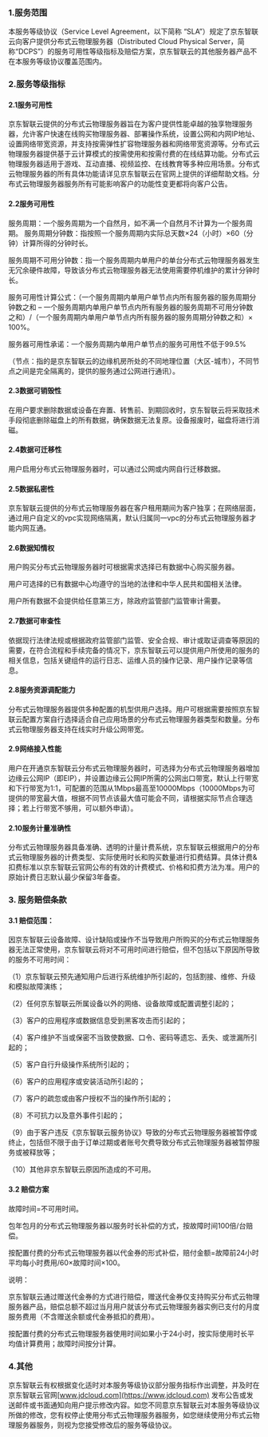 ### 1.服务范围

本服务等级协议（Service Level Agreement，以下简称 “SLA”）规定了京东智联云向客户提供分布式云物理服务器（Distributed Cloud Physical Server，简称“DCPS”）的服务可用性等级指标及赔偿方案，京东智联云的其他服务器产品不在本服务等级协议覆盖范围内。

### 2.服务等级指标

#### 2.1服务可用性

京东智联云提供的分布式云物理服务器旨在为客户提供性能卓越的独享物理服务器，允许客户快速在线购买物理服务器、部署操作系统，设置公网和内网IP地址、设置网络带宽资源，并支持按需弹性扩容物理服务器和网络带宽资源等。分布式云物理服务器提供基于云计算模式的按需使用和按需付费的在线结算功能。分布式云物理服务器适用于游戏、互动直播、视频监控、在线教育等多种应用场景。分布式云物理服务器的所有具体功能请详见京东智联云在官网上提供的详细帮助文档。分布式云物理服务器服务所有可能影响客户的功能性变更都将向客户公告。

#### 2.2服务可用性


服务周期：一个服务周期为一个自然月，如不满一个自然月不计算为一个服务周期。
服务周期分钟数：指按照一个服务周期内实际总天数×24（小时）×60（分钟）计算所得的分钟时长。

服务周期不可用分钟数：指一个服务周期内单用户的单台分布式云物理服务器发生无冗余硬件故障，导致该分布式云物理服务器无法使用需要停机维护的累计分钟时长。

服务可用性计算公式：（一个服务周期内单用户单节点内所有服务器的服务周期分钟数之和 – 一个服务周期内单用户单节点内所有服务器的服务周期不可用分钟数之和）/（一个服务周期内单用户单节点内所有服务器的服务周期分钟数之和）× 100%。

服务器可用性承诺：一个服务周期内单用户单节点的服务可用性不低于99.5%

（节点：指的是京东智联云的边缘机房所处的不同地理位置（大区-城市），不同节点之间是完全隔离的，提供的服务通过公网进行通讯）。 

#### 2.3数据可销毁性

在用户要求删除数据或设备在弃置、转售前、到期回收时，京东智联云将采取技术手段彻底删除磁盘上的所有数据，确保数据无法复原。设备报废时，磁盘将进行消磁。

#### 2.4数据可迁移性

用户启用分布式云物理服务器时，可以通过公网或内网自行迁移数据。

#### 2.5数据私密性

京东智联云提供的分布式云物理服务器在客户租用期间为客户独享；在网络层面，通过用户自定义的vpc实现网络隔离，默认归属同一vpc的分布式云物理服务器才能内网互通。

#### 2.6数据知情权

用户购买分布式云物理服务器时可根据需求选择已有数据中心购买服务器。

用户可选择的已有数据中心均遵守的当地的法律和中华人民共和国相关法律。

用户所有数据不会提供给任意第三方，除政府监管部门监管审计需要。

#### 2.7数据可审查性

依据现行法律法规或根据政府监管部门监管、安全合规、审计或取证调查等原因的需要，在符合流程和手续完备的情况下，京东智联云可以提供用户所使用的服务的相关信息，包括关键组件的运行日志、运维人员的操作记录、用户操作记录等信息。

#### 2.8服务资源调配能力

分布式云物理服务器提供多种配置的机型供用户选择。用户可根据需要按照京东智联云配置方案自行选择适合自己应用场景的分布式云物理服务器类型和数量。分布式云物理服务器支持在线实时升级公网带宽。

#### 2.9网络接入性能

用户在开通京东智联云分布式云物理服务器时，可选择为分布式云物理服务器增加边缘云公网IP（即EIP），并设置边缘云公网IP所需的公网出口带宽，默认上行带宽和下行带宽为1:1，可配置的范围从1Mbps最高至10000Mbps（10000Mbps为可提供的带宽最大值，根据不同节点该最大值可能会不同，请根据实际节点合理选择；若上行带宽不够用，可以额外申请）。

#### 2.10服务计量准确性
分布式云物理服务器具备准确、透明的计量计费系统，京东智联云根据用户的分布式云物理服务器的计费类型、实际使用时长和购买数量进行扣费结算。具体计费&扣费标准以京东智联云官网公布的有效的计费模式、价格和扣费方法为准。用户的原始计费日志默认最少保留3年备查。

### 3. 服务赔偿条款

#### 3.1 赔偿范围：

因京东智联云设备故障、设计缺陷或操作不当导致用户所购买的分布式云物理服务器无法正常使用，京东智联云将对不可用时间进行赔偿，但不包括以下原因所导致的服务不可用时间：

（1）京东智联云预先通知用户后进行系统维护所引起的，包括割接、维修、升级和模拟故障演练；

（2）任何京东智联云所属设备以外的网络、设备故障或配置调整引起的；

（3）客户的应用程序或数据信息受到黑客攻击而引起的；

（4）客户维护不当或保密不当致使数据、口令、密码等遗忘、丢失、或泄漏所引起的；

（5）客户自行升级操作系统所引起的；

（6）客户的应用程序或安装活动所引起的；

（7）客户的疏忽或由客户授权不当的操作所引起的；

（8）不可抗力以及意外事件引起的；

（9）由于客户违反《京东智联云服务协议》导致的分布式云物理服务器被暂停或终止，包括但不限于由于订单过期或者账号欠费导致分布式云物理服务器被暂停服务或被释放等；

（10）其他非京东智联云原因所造成的不可用。

#### 3.2 赔偿方案

故障时间=不可用时间。

包年包月的分布式云物理服务器以服务时长补偿的方式，按故障时间100倍/台赔偿。

按配置付费的分布式云物理服务器以代金券的形式补偿，赔付金额=故障前24小时平均每小时费用/60×故障时间×100。

说明：

京东智联云通过赠送代金券的方式进行赔偿，赠送代金券仅支持购买分布式云物理服务器产品，赔偿总额不超过当月用户就该分布式云物理服务器实例已支付的月度服务费用（不含赠送余额或代金券抵扣的费用）。

按配置付费的分布式云物理服务器使用时间如果小于24小时，按实际使用时长平均值计算费用；故障时间按分计算。
### 4.其他
京东智联云有权根据变化适时对本服务等级协议部分服务指标作出调整，并及时在京东智联云官网[www.jdcloud.com](https://www.jdcloud.com) 发布公告或发送邮件或书面通知向用户提示修改内容。如您不同意京东智联云对本服务等级协议所做的修改，您有权停止使用分布式云物理服务器服务，如您继续使用分布式云物理服务器服务，则视为您接受修改后的服务等级协议。
